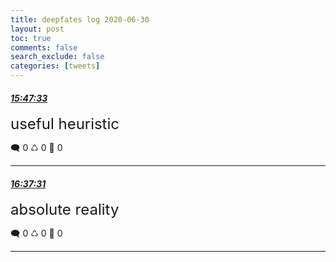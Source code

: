 ```yaml
---
title: deepfates log 2020-06-30
layout: post
toc: true
comments: false
search_exclude: false
categories: [tweets]
---
```



#### <a href = "https://twitter.com/deepfates/status/1278082771697590272">*15:47:33*</a>

<font size="5">useful heuristic</font>



🗨️ 0 ♺ 0 🤍  0   

---
    
#### <a href = "https://twitter.com/deepfates/status/1278095347294670848">*16:37:31*</a>

<font size="5">absolute reality</font>



🗨️ 0 ♺ 0 🤍  0   

---
    
            

